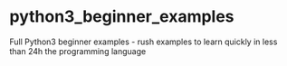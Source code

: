 # python3_beginner_examples
Full Python3 beginner examples - rush examples to learn quickly in less than 24h the programming language
